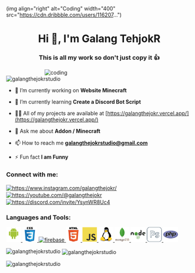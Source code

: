 (img align="right" alt="Coding" width="400" src="https://cdn.dribbble.com/users/116207...")
<h1 align="center">Hi 👋, I'm Galang TehjokR</h1>
<h3 align="center">This is all my work so don't just copy it 👍</h3>
<img align="right" alt="coding" width="400" src="https://user-images.githubusercontent.com/55389276/140866485-8fb1c876-9a8f-4d6a-98dc-08c4981eaf70.gif">

<p align="left"> <img src="https://komarev.com/ghpvc/?username=galangthejokrstudio&label=Profile%20views&color=0e75b6&style=flat" alt="galangthejokrstudio" /> </p>

- 🔭 I’m currently working on **Website Minecraft**

- 🌱 I’m currently learning **Create a Discord Bot Script**

- 👨‍💻 All of my projects are available at [https://galangthejokr.vercel.app/](https://galangthejokr.vercel.app/)

- 💬 Ask me about **Addon / Minecraft**

- 📫 How to reach me **galangthejokrstudio@gmail.com**

- ⚡ Fun fact **I am Funny**

<h3 align="left">Connect with me:</h3>
<p align="left">
<a href="https://instagram.com/https://www.instagram.com/galangthejokr/" target="blank"><img align="center" src="https://raw.githubusercontent.com/rahuldkjain/github-profile-readme-generator/master/src/images/icons/Social/instagram.svg" alt="https://www.instagram.com/galangthejokr/" height="30" width="40" /></a>
<a href="https://www.youtube.com/c/https://youtube.com/@galangthejokr" target="blank"><img align="center" src="https://raw.githubusercontent.com/rahuldkjain/github-profile-readme-generator/master/src/images/icons/Social/youtube.svg" alt="https://youtube.com/@galangthejokr" height="30" width="40" /></a>
<a href="https://discord.gg/https://discord.com/invite/YsynWR8Uc4" target="blank"><img align="center" src="https://raw.githubusercontent.com/rahuldkjain/github-profile-readme-generator/master/src/images/icons/Social/discord.svg" alt="https://discord.com/invite/YsynWR8Uc4" height="30" width="40" /></a>
</p>

<h3 align="left">Languages and Tools:</h3>
<p align="left"> <a href="https://developer.android.com" target="_blank" rel="noreferrer"> <img src="https://raw.githubusercontent.com/devicons/devicon/master/icons/android/android-original-wordmark.svg" alt="android" width="40" height="40"/> </a> <a href="https://www.w3schools.com/css/" target="_blank" rel="noreferrer"> <img src="https://raw.githubusercontent.com/devicons/devicon/master/icons/css3/css3-original-wordmark.svg" alt="css3" width="40" height="40"/> </a> <a href="https://firebase.google.com/" target="_blank" rel="noreferrer"> <img src="https://www.vectorlogo.zone/logos/firebase/firebase-icon.svg" alt="firebase" width="40" height="40"/> </a> <a href="https://www.w3.org/html/" target="_blank" rel="noreferrer"> <img src="https://raw.githubusercontent.com/devicons/devicon/master/icons/html5/html5-original-wordmark.svg" alt="html5" width="40" height="40"/> </a> <a href="https://developer.mozilla.org/en-US/docs/Web/JavaScript" target="_blank" rel="noreferrer"> <img src="https://raw.githubusercontent.com/devicons/devicon/master/icons/javascript/javascript-original.svg" alt="javascript" width="40" height="40"/> </a> <a href="https://www.linux.org/" target="_blank" rel="noreferrer"> <img src="https://raw.githubusercontent.com/devicons/devicon/master/icons/linux/linux-original.svg" alt="linux" width="40" height="40"/> </a> <a href="https://www.mongodb.com/" target="_blank" rel="noreferrer"> <img src="https://raw.githubusercontent.com/devicons/devicon/master/icons/mongodb/mongodb-original-wordmark.svg" alt="mongodb" width="40" height="40"/> </a> <a href="https://nodejs.org" target="_blank" rel="noreferrer"> <img src="https://raw.githubusercontent.com/devicons/devicon/master/icons/nodejs/nodejs-original-wordmark.svg" alt="nodejs" width="40" height="40"/> </a> <a href="https://www.photoshop.com/en" target="_blank" rel="noreferrer"> <img src="https://raw.githubusercontent.com/devicons/devicon/master/icons/photoshop/photoshop-line.svg" alt="photoshop" width="40" height="40"/> </a> <a href="https://www.php.net" target="_blank" rel="noreferrer"> <img src="https://raw.githubusercontent.com/devicons/devicon/master/icons/php/php-original.svg" alt="php" width="40" height="40"/> </a> </p>

<p><img align="left" src="https://github-readme-stats.vercel.app/api/top-langs?username=galangthejokrstudio&show_icons=true&locale=en&layout=compact" alt="galangthejokrstudio" /></p>

<p>&nbsp;<img align="center" src="https://github-readme-stats.vercel.app/api?username=galangthejokrstudio&show_icons=true&locale=en" alt="galangthejokrstudio" /></p>

<p><img align="center" src="https://github-readme-streak-stats.herokuapp.com/?user=galangthejokrstudio&" alt="galangthejokrstudio" /></p>
